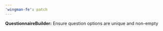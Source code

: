 ```yaml
---
'wingman-fe': patch
---
```


**QuestionnaireBuilder:** Ensure question options are unique and non-empty
